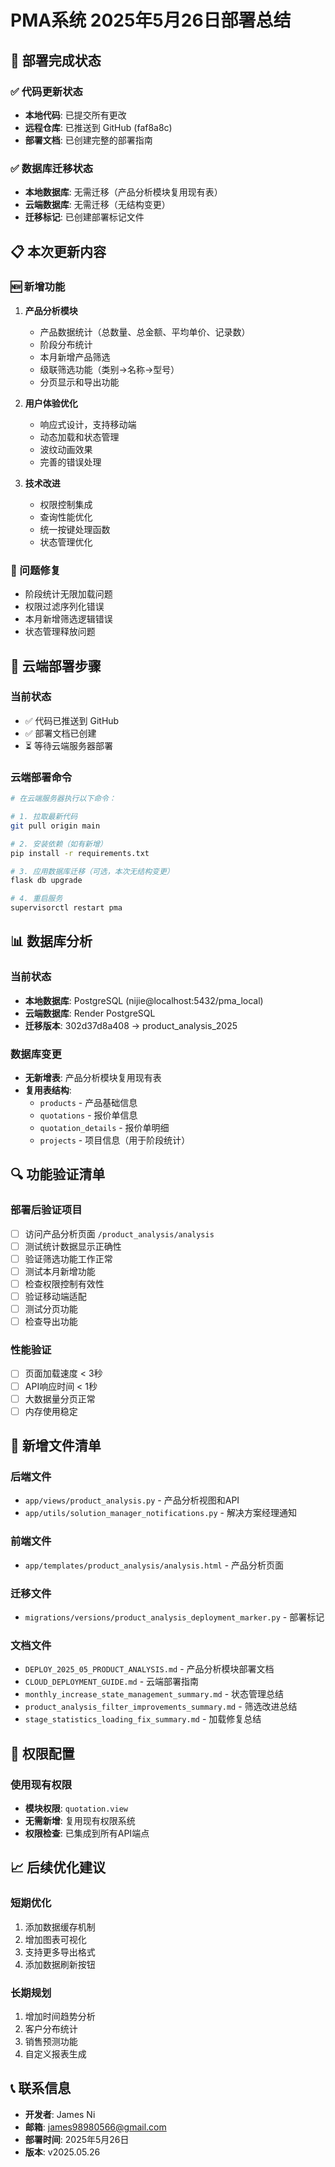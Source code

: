 # PMA系统 2025年5月26日部署总结

## 🎯 部署完成状态

### ✅ 代码更新状态
- **本地代码**: 已提交所有更改
- **远程仓库**: 已推送到 GitHub (faf8a8c)
- **部署文档**: 已创建完整的部署指南

### ✅ 数据库迁移状态
- **本地数据库**: 无需迁移（产品分析模块复用现有表）
- **云端数据库**: 无需迁移（无结构变更）
- **迁移标记**: 已创建部署标记文件

## 📋 本次更新内容

### 🆕 新增功能
1. **产品分析模块**
   - 产品数据统计（总数量、总金额、平均单价、记录数）
   - 阶段分布统计
   - 本月新增产品筛选
   - 级联筛选功能（类别→名称→型号）
   - 分页显示和导出功能

2. **用户体验优化**
   - 响应式设计，支持移动端
   - 动态加载和状态管理
   - 波纹动画效果
   - 完善的错误处理

3. **技术改进**
   - 权限控制集成
   - 查询性能优化
   - 统一按键处理函数
   - 状态管理优化

### 🔧 问题修复
- 阶段统计无限加载问题
- 权限过滤序列化错误
- 本月新增筛选逻辑错误
- 状态管理释放问题

## 🚀 云端部署步骤

### 当前状态
- ✅ 代码已推送到 GitHub
- ✅ 部署文档已创建
- ⏳ 等待云端服务器部署

### 云端部署命令
```bash
# 在云端服务器执行以下命令：

# 1. 拉取最新代码
git pull origin main

# 2. 安装依赖（如有新增）
pip install -r requirements.txt

# 3. 应用数据库迁移（可选，本次无结构变更）
flask db upgrade

# 4. 重启服务
supervisorctl restart pma
```

## 📊 数据库分析

### 当前状态
- **本地数据库**: PostgreSQL (nijie@localhost:5432/pma_local)
- **云端数据库**: Render PostgreSQL
- **迁移版本**: 302d37d8a408 → product_analysis_2025

### 数据库变更
- **无新增表**: 产品分析模块复用现有表
- **复用表结构**:
  - `products` - 产品基础信息
  - `quotations` - 报价单信息
  - `quotation_details` - 报价单明细
  - `projects` - 项目信息（用于阶段统计）

## 🔍 功能验证清单

### 部署后验证项目
- [ ] 访问产品分析页面 `/product_analysis/analysis`
- [ ] 测试统计数据显示正确性
- [ ] 验证筛选功能工作正常
- [ ] 测试本月新增功能
- [ ] 检查权限控制有效性
- [ ] 验证移动端适配
- [ ] 测试分页功能
- [ ] 检查导出功能

### 性能验证
- [ ] 页面加载速度 < 3秒
- [ ] API响应时间 < 1秒
- [ ] 大数据量分页正常
- [ ] 内存使用稳定

## 📁 新增文件清单

### 后端文件
- `app/views/product_analysis.py` - 产品分析视图和API
- `app/utils/solution_manager_notifications.py` - 解决方案经理通知

### 前端文件
- `app/templates/product_analysis/analysis.html` - 产品分析页面

### 迁移文件
- `migrations/versions/product_analysis_deployment_marker.py` - 部署标记

### 文档文件
- `DEPLOY_2025_05_PRODUCT_ANALYSIS.md` - 产品分析模块部署文档
- `CLOUD_DEPLOYMENT_GUIDE.md` - 云端部署指南
- `monthly_increase_state_management_summary.md` - 状态管理总结
- `product_analysis_filter_improvements_summary.md` - 筛选改进总结
- `stage_statistics_loading_fix_summary.md` - 加载修复总结

## 🔐 权限配置

### 使用现有权限
- **模块权限**: `quotation.view`
- **无需新增**: 复用现有权限系统
- **权限检查**: 已集成到所有API端点

## 📈 后续优化建议

### 短期优化
1. 添加数据缓存机制
2. 增加图表可视化
3. 支持更多导出格式
4. 添加数据刷新按钮

### 长期规划
1. 增加时间趋势分析
2. 客户分布统计
3. 销售预测功能
4. 自定义报表生成

## 📞 联系信息
- **开发者**: James Ni
- **邮箱**: james98980566@gmail.com
- **部署时间**: 2025年5月26日
- **版本**: v2025.05.26 